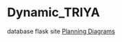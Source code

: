 # Dynamic_TRIYA
database flask site
[Planning Diagrams](https://drive.google.com/file/d/1TFxhJBVHvJDMYEj5LmWb97m-Gr0hPgEy/view?usp=sharing)

